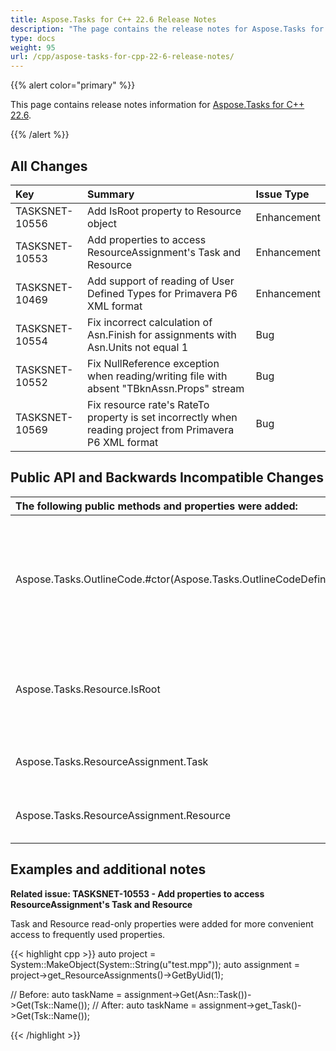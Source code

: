 ```yaml
---
title: Aspose.Tasks for C++ 22.6 Release Notes
description: "The page contains the release notes for Aspose.Tasks for C++ 22.6."
type: docs
weight: 95
url: /cpp/aspose-tasks-for-cpp-22-6-release-notes/
---
```


{{% alert color="primary" %}} 

This page contains release notes information for [Aspose.Tasks for C++ 22.6](https://downloads.aspose.com/tasks/cpp/new-releases/aspose.tasks-for-c---22.6/).

{{% /alert %}}
## **All Changes**
|**Key**|**Summary**|**Issue Type**|
| :- | :- | :- |
| TASKSNET-10556 | Add IsRoot property to Resource object | Enhancement |
| TASKSNET-10553 | Add properties to access ResourceAssignment's Task and Resource | Enhancement |
| TASKSNET-10469 | Add support of reading of User Defined Types for Primavera P6 XML format | Enhancement |
| TASKSNET-10554 | Fix incorrect calculation of Asn.Finish for assignments with Asn.Units not equal 1 | Bug |
| TASKSNET-10552 | Fix NullReference exception when reading/writing file with absent "TBknAssn.Props" stream | Bug |
| TASKSNET-10569 | Fix resource rate's RateTo property is set incorrectly when reading project from Primavera P6 XML format | Bug |

## **Public API and Backwards Incompatible Changes**
|**The following public methods and properties were added:**|**Description**|
| :- | :- |
| Aspose.Tasks.OutlineCode.#ctor(Aspose.Tasks.OutlineCodeDefinition,Aspose.Tasks.OutlineValue) | Initializes a new instance of the <see cref="T:Aspose.Tasks.OutlineCode" /> class using the specified Outline Code and one of its values. |
| Aspose.Tasks.Resource.IsRoot | Gets the flag indicating whether resource is a root resource. |
| Aspose.Tasks.ResourceAssignment.Task | The task to which a resource is assigned. |
| Aspose.Tasks.ResourceAssignment.Resource | The resource assigned to a task. |


## **Examples and additional notes**

**Related issue: TASKSNET-10553 - Add properties to access ResourceAssignment's Task and Resource**

Task and Resource read-only properties were added for more convenient access to frequently used properties.


{{< highlight cpp >}}
auto project = System::MakeObject<Project>(System::String(u"test.mpp"));
auto assignment = project->get_ResourceAssignments()->GetByUid(1);

// Before: 
auto taskName = assignment->Get(Asn::Task())->Get(Tsk::Name());
// After:
auto taskName = assignment->get_Task()->Get(Tsk::Name());

{{< /highlight >}}